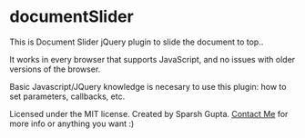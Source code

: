 documentSlider
==============

This is Document Slider jQuery plugin to slide the document to top..

It works in every browser that supports JavaScript, and no issues with older versions of the browser.

Basic Javascript/JQuery knowledge is necesary to use this plugin: how to set parameters, callbacks, etc.

Licensed under the MIT license.
Created by Sparsh Gupta. [Contact Me](mailto:sparsh025@yahoo.com) for more info or anything you want :)
